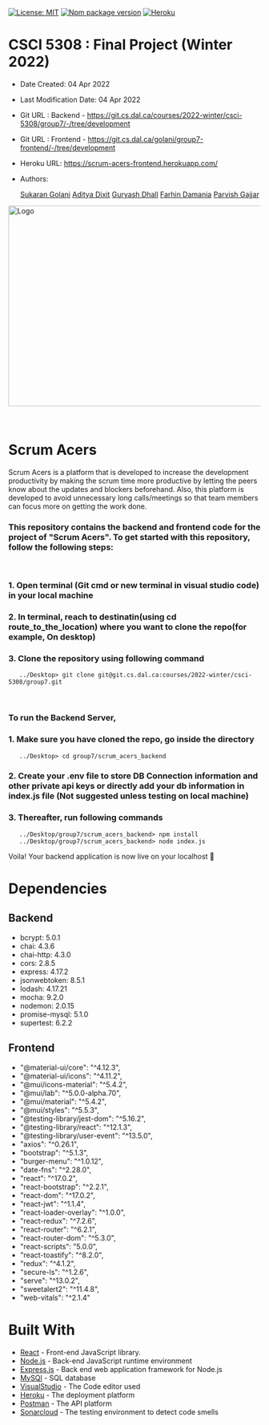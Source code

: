 [![License: MIT](https://img.shields.io/badge/License-MIT-yellow.svg)](https://opensource.org/licenses/MIT)
[![Npm package version](https://badgen.net/npm/v/@babel/core)](https://npmjs.com/package/express)
[![Heroku](https://heroku-badge.herokuapp.com/?app=heroku-badge)](https://www.heroku.com/)


# CSCI 5308 : Final Project (Winter 2022)

- Date Created: 04 Apr 2022
- Last Modification Date: 04 Apr 2022
- Git URL : Backend - https://git.cs.dal.ca/courses/2022-winter/csci-5308/group7/-/tree/development
- Git URL : Frontend - https://git.cs.dal.ca/golani/group7-frontend/-/tree/development 
- Heroku URL: https://scrum-acers-frontend.herokuapp.com/
- Authors:

  [Sukaran Golani](sk300480@dal.ca)
  [Aditya Dixit](ad433393@dal.ca)
  [Guryash Dhall](guryash.dhall@dal.ca)
  [Farhin Damania](fr454807@dal.ca)
  [Parvish Gajjar](pr222321@dal.ca)

<img src="https://drive.google.com/uc?export=view&id=1Q5BEq3ljfwrO3wc58VLI3zFOO0b56OCT" alt="Logo" width="700" height="400"  style="vertical-align:middle"/>

 &nbsp;
 # Scrum Acers

 Scrum Acers is a platform that is developed to increase the development productivity by making the scrum time more productive by letting the peers know about the updates and blockers beforehand. Also, this platform is developed to avoid unnecessary long calls/meetings so that team members can focus more on getting the work done.

### This repository contains the backend and frontend code for the project of "Scrum Acers". To get started with this repository, follow the following steps:
<br>

### 1. Open terminal (Git cmd or new terminal in visual studio code) in your local machine
### 2. In terminal, reach to destinatin(using cd route_to_the_location) where you want to clone the repo(for example, On desktop)
### 3. Clone the repository using following command
       ../Desktop> git clone git@git.cs.dal.ca:courses/2022-winter/csci-5308/group7.git
<br>

### To run the Backend Server,

### 1. Make sure you have cloned the repo, go inside the directory
       ../Desktop> cd group7/scrum_acers_backend
### 2. Create your .env file to store DB Connection information and other private api keys or directly add your db information in index.js file (Not suggested unless testing on local machine)
### 3. Thereafter, run following commands
       ../Desktop/group7/scrum_acers_backend> npm install
       ../Desktop/group7/scrum_acers_backend> node index.js
       
Voila! Your backend application is now live on your localhost :tada:

# Dependencies
 
## Backend

- bcrypt: 5.0.1
- chai: 4.3.6
- chai-http: 4.3.0
- cors: 2.8.5
- express: 4.17.2
- jsonwebtoken: 8.5.1
- lodash: 4.17.21
- mocha: 9.2.0
- nodemon: 2.0.15
- promise-mysql: 5.1.0
- supertest: 6.2.2

## Frontend

- "@material-ui/core": "^4.12.3",
- "@material-ui/icons": "^4.11.2",
- "@mui/icons-material": "^5.4.2",
- "@mui/lab": "^5.0.0-alpha.70",
- "@mui/material": "^5.4.2",
- "@mui/styles": "^5.5.3",
- "@testing-library/jest-dom": "^5.16.2",
- "@testing-library/react": "^12.1.3",
- "@testing-library/user-event": "^13.5.0",
- "axios": "^0.26.1",
- "bootstrap": "^5.1.3",
- "burger-menu": "^1.0.12",
- "date-fns": "^2.28.0",
- "react": "^17.0.2",
- "react-bootstrap": "^2.2.1",
- "react-dom": "^17.0.2",
- "react-jwt": "^1.1.4",
- "react-loader-overlay": "^1.0.0",
- "react-redux": "^7.2.6",
- "react-router": "^6.2.1",
- "react-router-dom": "^5.3.0",
- "react-scripts": "5.0.0",
- "react-toastify": "^8.2.0",
- "redux": "^4.1.2",
- "secure-ls": "^1.2.6",
- "serve": "^13.0.2",
- "sweetalert2": "^11.4.8",
- "web-vitals": "^2.1.4"


# Built With

- [React](https://reactjs.org/) - Front-end JavaScript library.
- [Node.js](https://nodejs.org/en/) - Back-end JavaScript runtime environment
- [Express.js](https://expressjs.com/) - Back end web application framework for Node.js
- [MySQl](https://www.mysql.com/) - SQL database
- [VisualStudio](https://visualstudio.microsoft.com/) - The Code editor used
- [Heroku](https://www.heroku.com/) - The deployment platform
- [Postman](https://www.postman.com/) - The API platform
- [Sonarcloud](https://sonarcloud.io/) - The testing environment to detect code smells
